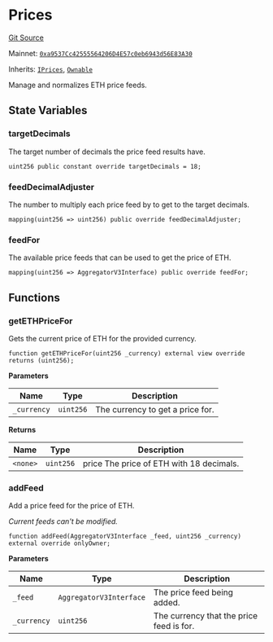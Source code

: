 # Prices

[Git Source](https://github.com/jbx-protocol/juice-contracts-v1/blob/71fd42afb0ef0d51606019d9a17dcb746505efd5/contracts/Prices.sol)

Mainnet: [`0xa9537Cc42555564206D4E57c0eb6943d56E83A30`](https://etherscan.io/address/0xa9537Cc42555564206D4E57c0eb6943d56E83A30)

Inherits: [`IPrices`](/docs/v4/deprecated/v1/api/interfaces/iprices.md), [`Ownable`](https://docs.openzeppelin.com/contracts/4.x/api/access#Ownable)

Manage and normalizes ETH price feeds.

## State Variables

### targetDecimals

The target number of decimals the price feed results have.

```solidity
uint256 public constant override targetDecimals = 18;
```

### feedDecimalAdjuster

The number to multiply each price feed by to get to the target decimals.

```solidity
mapping(uint256 => uint256) public override feedDecimalAdjuster;
```

### feedFor

The available price feeds that can be used to get the price of ETH.

```solidity
mapping(uint256 => AggregatorV3Interface) public override feedFor;
```

## Functions

### getETHPriceFor

Gets the current price of ETH for the provided currency.

```solidity
function getETHPriceFor(uint256 _currency) external view override returns (uint256);
```

**Parameters**

|Name|Type|Description|
|----|----|-----------|
|`_currency`|`uint256`|The currency to get a price for.|

**Returns**

|Name|Type|Description|
|----|----|-----------|
|`<none>`|`uint256`|price The price of ETH with 18 decimals.|

### addFeed

Add a price feed for the price of ETH.

*Current feeds can't be modified.*

```solidity
function addFeed(AggregatorV3Interface _feed, uint256 _currency) external override onlyOwner;
```

**Parameters**

|Name|Type|Description|
|----|----|-----------|
|`_feed`|`AggregatorV3Interface`|The price feed being added.|
|`_currency`|`uint256`|The currency that the price feed is for.|

